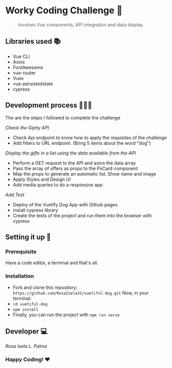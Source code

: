 # Worky Coding Challenge 🚀

> Involves Vue components, API integration and data display.

## Libraries used 📚

- Vue CLI
- Axios
- FontAwesome
- vue-router
- Vuex
- vue-persistedstate
- cypress

## Development process 👷🏽‍♀️

The are the steps I followed to complete the challenge

_Check the Giphy API_

- Check Api endpoint to know how to apply the requisites of the challenge
- Add filters to URL endpoint. (Bring 5 items about the word "dog")

_Display the gifts in a list using the data available from the API_

- Perform a GET request to the API and axios the data array
- Pass the array of offers as props to the PxCard component
- Map the props to generate an automatic list. Show name and image
- Apply Styles and Design UI
- Add media queries to do a responsive app

_Add Test_

- Deploy of the Vuetify Dog App with Github pages
- install cypress library
- Create the tests of the project and run them into the browser with cypress

## Setting it up 🔧

### Prerequisite

Have a code editor, a terminal and that's all.

### Installation

- Fork and clone this repository: `https://github.com/RosaIsela31/vuetiful-dog.git`
  Now, in your terminal:
- `cd vuetiful-dog`
- `npm install`
- Finally, you can run the project with `npm run serve`

## Developer 💻

_Rosa Isela L. Palma_

### Happy Coding! ❤️
